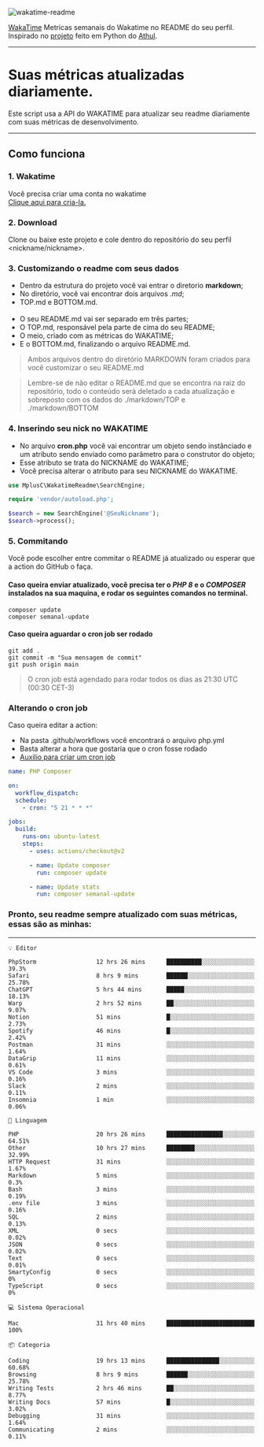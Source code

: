 ![wakatime-readme](https://socialify.git.ci/bymatheus/wakatime-readme/image?description=1&descriptionEditable=M%C3%A9tricas%20semanais%20do%20Wakatime%20no%20seu%20README%20de%20perfil.&font=KoHo&forks=1&language=1&owner=1&pattern=Signal&stargazers=1&theme=Dark)

[WakaTime](https://wakatime.com) Metricas semanais do Wakatime no README do seu perfil. <br>
Inspirado no [projeto](https://github.com/athul/waka-readme) feito em Python do [Athul](https://github.com/athul).
___

# Suas métricas atualizadas diariamente.
Este script usa a API do WAKATIME para atualizar seu readme diariamente com suas métricas de desenvolvimento.

___

## Como funciona

### 1. Wakatime
Você precisa criar uma conta no wakatime <br>
[Clique aqui para cria-la.](https://wakatime.com) 

### 2. Download
Clone ou baixe este projeto e cole dentro do repositório do seu perfil <nickname/nickname>.

### 3. Customizando o readme com seus dados
- Dentro da estrutura do projeto você vai entrar o diretorio **markdown**;  
- No diretório, você vai encontrar dois arquivos *.md*;
- TOP.md e BOTTOM.md.
<br><br>
- O seu README.md vai ser separado em três partes; 
- O TOP.md, responsável pela parte de cima do seu README;
- O meio, criado com as métricas do WAKATIME;
- E o BOTTOM.md, finalizando o arquivo README.md.<br>

> Ambos arquivos dentro do diretório MARKDOWN foram criados para você customizar o seu README.md

> Lembre-se de não editar o README.md que se encontra na raiz do repositório, todo o conteúdo será deletado a cada atualização e sobreposto com os dados do ./markdown/TOP e ./markdown/BOTTOM

### 4. Inserindo seu nick no WAKATIME
- No arquivo **cron.php** você vai encontrar um objeto sendo instânciado e um atributo sendo enviado como parâmetro para o construtor do objeto;
- Esse atributo se trata do NICKNAME do WAKATIME;
- Você precisa alterar o atributo para seu NICKNAME do WAKATIME.

```php
use MplusC\WakatimeReadme\SearchEngine;

require 'vendor/autoload.php';

$search = new SearchEngine('@SeuNickname');
$search->process();
```

### 5. Commitando
Você pode escolher entre commitar o README já atualizado ou esperar que a action do GitHub o faça. <br>

#### Caso queira enviar atualizado, você precisa ter o *PHP 8* e o *COMPOSER* instalados na sua maquina, e rodar os seguintes comandos no terminal.
```composer
composer update
composer semanal-update 
```

#### Caso queira aguardar o cron job ser rodado 
```git 
git add .
git commit -m "Sua mensagem de commit"
git push origin main
```

>O cron job está agendado para rodar todos os dias as 21:30 UTC (00:30 CET-3) 

### Alterando o cron job
Caso queira editar a action:

- Na pasta .github/workflows você encontrará o arquivo php.yml
- Basta alterar a hora que gostaria que o cron fosse rodado
- [Auxilio para criar um cron job](https://crontab.guru)

```yml
name: PHP Composer

on:
  workflow_dispatch:
  schedule:
    - cron: "5 21 * * *"

jobs:
  build:
    runs-on: ubuntu-latest
    steps:
      - uses: actions/checkout@v2

      - name: Update composer
        run: composer update

      - name: Update stats
        run: composer semanal-update
```

### Pronto, seu readme sempre atualizado com suas métricas, essas são as minhas:

___
```text
💡 Editor

PhpStorm                 12 hrs 26 mins      ██████████░░░░░░░░░░░░░░░      39.3%
Safari                   8 hrs 9 mins        ██████░░░░░░░░░░░░░░░░░░░     25.78%
ChatGPT                  5 hrs 44 mins       █████░░░░░░░░░░░░░░░░░░░░     18.13%
Warp                     2 hrs 52 mins       ██░░░░░░░░░░░░░░░░░░░░░░░      9.07%
Notion                   51 mins             █░░░░░░░░░░░░░░░░░░░░░░░░      2.73%
Spotify                  46 mins             █░░░░░░░░░░░░░░░░░░░░░░░░      2.42%
Postman                  31 mins             ░░░░░░░░░░░░░░░░░░░░░░░░░      1.64%
DataGrip                 11 mins             ░░░░░░░░░░░░░░░░░░░░░░░░░      0.61%
VS Code                  3 mins              ░░░░░░░░░░░░░░░░░░░░░░░░░      0.16%
Slack                    2 mins              ░░░░░░░░░░░░░░░░░░░░░░░░░      0.11%
Insomnia                 1 min               ░░░░░░░░░░░░░░░░░░░░░░░░░      0.06%
```
```text
💬 Linguagem

PHP                      20 hrs 26 mins      ████████████████░░░░░░░░░     64.51%
Other                    10 hrs 27 mins      ████████░░░░░░░░░░░░░░░░░     32.99%
HTTP Request             31 mins             ░░░░░░░░░░░░░░░░░░░░░░░░░      1.67%
Markdown                 5 mins              ░░░░░░░░░░░░░░░░░░░░░░░░░       0.3%
Bash                     3 mins              ░░░░░░░░░░░░░░░░░░░░░░░░░      0.19%
.env file                3 mins              ░░░░░░░░░░░░░░░░░░░░░░░░░      0.16%
SQL                      2 mins              ░░░░░░░░░░░░░░░░░░░░░░░░░      0.13%
XML                      0 secs              ░░░░░░░░░░░░░░░░░░░░░░░░░      0.02%
JSON                     0 secs              ░░░░░░░░░░░░░░░░░░░░░░░░░      0.02%
Text                     0 secs              ░░░░░░░░░░░░░░░░░░░░░░░░░      0.01%
SmartyConfig             0 secs              ░░░░░░░░░░░░░░░░░░░░░░░░░         0%
TypeScript               0 secs              ░░░░░░░░░░░░░░░░░░░░░░░░░         0%
```
```text
💻 Sistema Operacional

Mac                      31 hrs 40 mins      █████████████████████████       100%
```
```text
📦 Categoria

Coding                   19 hrs 13 mins      ███████████████░░░░░░░░░░     60.68%
Browsing                 8 hrs 9 mins        ██████░░░░░░░░░░░░░░░░░░░     25.78%
Writing Tests            2 hrs 46 mins       ██░░░░░░░░░░░░░░░░░░░░░░░      8.77%
Writing Docs             57 mins             █░░░░░░░░░░░░░░░░░░░░░░░░      3.02%
Debugging                31 mins             ░░░░░░░░░░░░░░░░░░░░░░░░░      1.64%
Communicating            2 mins              ░░░░░░░░░░░░░░░░░░░░░░░░░      0.11%
```
